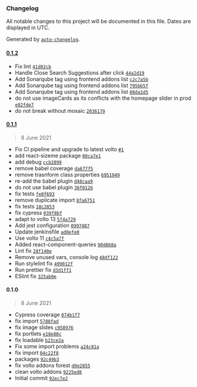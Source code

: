 ### Changelog

All notable changes to this project will be documented in this file. Dates are displayed in UTC.

Generated by [`auto-changelog`](https://github.com/CookPete/auto-changelog).

#### [0.1.2](https://github.com/eea/volto-addons-forest/compare/0.1.1...0.1.2)

- Fix lint [`41d02cb`](https://github.com/eea/volto-addons-forest/commit/41d02cb2818a7dc1f5027028292dbbafdc97dc3c)
- Handle Close Search Suggestions after click [`44a2d19`](https://github.com/eea/volto-addons-forest/commit/44a2d19402e1993690e9dc8ab640a561d879bcad)
- Add Sonarqube tag using frontend addons list [`c2c7a5b`](https://github.com/eea/volto-addons-forest/commit/c2c7a5bafebfb704060d2c6aa26ddc5973a07eb7)
- Add Sonarqube tag using frontend addons list [`795bb5f`](https://github.com/eea/volto-addons-forest/commit/795bb5f9db6aaba031ce49b3ad08ee4b0791abc4)
- Add Sonarqube tag using frontend addons list [`08da1d5`](https://github.com/eea/volto-addons-forest/commit/08da1d541fffc4d96bf795bfa7482f285af5b0e2)
- do not use imageCards as its conflicts with the homepage slider in prod [`e82fde7`](https://github.com/eea/volto-addons-forest/commit/e82fde78768e7cef35b77257b2ddd0fe8e0ce904)
- do not break without mosaic [`2036179`](https://github.com/eea/volto-addons-forest/commit/203617963b9df2a4a0f75219bb6d7e2b13b5b352)

#### [0.1.1](https://github.com/eea/volto-addons-forest/compare/0.1.0...0.1.1)

> 8 June 2021

- Fix CI pipeline and upgrade to latest volto [`#1`](https://github.com/eea/volto-addons-forest/pull/1)
- add react-sizeme package [`00ca7e1`](https://github.com/eea/volto-addons-forest/commit/00ca7e1ad170c7662314c3fc60d2680d41b760ea)
- add debug [`ccb2899`](https://github.com/eea/volto-addons-forest/commit/ccb289973d1fd5f2233029faa315f270f31ddc11)
- remove babel coverage [`da677f5`](https://github.com/eea/volto-addons-forest/commit/da677f5513a19e391d430e3ee7f7f2f8bed2457d)
- remove trasnform class properties [`6951949`](https://github.com/eea/volto-addons-forest/commit/69519492b27bef57ae629f991743abbdef3207f7)
- re-add the babel plugin [`d48caa9`](https://github.com/eea/volto-addons-forest/commit/d48caa910843641bc8b352cb14b2a68c9c766af4)
- do not use babel plugin [`36f0126`](https://github.com/eea/volto-addons-forest/commit/36f01266781d6cfcfe01e41a162a8b86faec37b8)
- fix tests [`fe8f693`](https://github.com/eea/volto-addons-forest/commit/fe8f6931375cbb83d3e81b419e2f5ba58ae7852a)
- remove duplicate import [`8fa6751`](https://github.com/eea/volto-addons-forest/commit/8fa6751781b95880b10c775dc6b6cdbcc0534a2f)
- fix tests [`18c2853`](https://github.com/eea/volto-addons-forest/commit/18c285397d37bb25fece63036f551820dc43aae5)
- fix cypress [`039f8bf`](https://github.com/eea/volto-addons-forest/commit/039f8bf38d15e63efda02cd84467c90e293a6a83)
- adapt to volto 13 [`5f4a729`](https://github.com/eea/volto-addons-forest/commit/5f4a729c5a4a07e4ef3959cfa70cf28fc68160f0)
- Add jest configuration [`0997487`](https://github.com/eea/volto-addons-forest/commit/0997487f9415c864c96f7f235cc650ccc2429484)
- Update jenkinsfile [`ad0efe0`](https://github.com/eea/volto-addons-forest/commit/ad0efe03c030535cc6ed0d744c156de7e64b5ea9)
- Use volto 11 [`c4c5a7f`](https://github.com/eea/volto-addons-forest/commit/c4c5a7f3e92eb3012034726534d0d4c3692ed440)
- Added react-component-queries [`90d868a`](https://github.com/eea/volto-addons-forest/commit/90d868a4f506b9fd162fbe1d1a422d93eed35a00)
- Lint fix [`28f140e`](https://github.com/eea/volto-addons-forest/commit/28f140ef33f9140879c6ae9194774c11ccb1479c)
- Remove unused vars, console log [`48df122`](https://github.com/eea/volto-addons-forest/commit/48df1229f5c1c858cd2c46d432a2a9005e5ce748)
- Run stylelint fix [`499012f`](https://github.com/eea/volto-addons-forest/commit/499012f2083ac2cc0f63b5387a7ba2625da9d6e9)
- Run prettier fix [`d3d1ff1`](https://github.com/eea/volto-addons-forest/commit/d3d1ff1b0a8d21f2bbd3e867b491c68d407c3998)
- ESlint fix [`325ab0e`](https://github.com/eea/volto-addons-forest/commit/325ab0e1c794309705bc4bce61cfbc6f2389455e)

#### 0.1.0

> 8 June 2021

- Cypress coverage [`074b1f7`](https://github.com/eea/volto-addons-forest/commit/074b1f72d8e891ca806edfc6cac38c4abae1bcdf)
- fix import [`5788fad`](https://github.com/eea/volto-addons-forest/commit/5788fad4edf77e64da2fab11a165b079db800097)
- fix image slides [`c958976`](https://github.com/eea/volto-addons-forest/commit/c9589767434e54e4bd7570a48f05f8c9091fff52)
- fix portlets [`e18e80c`](https://github.com/eea/volto-addons-forest/commit/e18e80c46dd7d9dbffa7761eb6579aacd0f5d4ea)
- fix loadable [`b23ce2a`](https://github.com/eea/volto-addons-forest/commit/b23ce2ad1ab25ae2d4f6301a1f072e77f64b0f82)
- Fix some import problems [`a24c81a`](https://github.com/eea/volto-addons-forest/commit/a24c81a0a962446b7223f717f098987ee665ad37)
- fix import [`04c22f8`](https://github.com/eea/volto-addons-forest/commit/04c22f890eafaac92345b155464b73200ec7d666)
- packages [`92c49b3`](https://github.com/eea/volto-addons-forest/commit/92c49b3c7ea0b8a671bcacc78134fb41c1ad8e97)
- fix volto addons forest [`d0e2855`](https://github.com/eea/volto-addons-forest/commit/d0e2855491c5de66a4a1bac25d4c806216569c5e)
- clean volto addons [`9225ed8`](https://github.com/eea/volto-addons-forest/commit/9225ed817f10eb286399fdc76d0addc4cd909be7)
- Initial commit [`92ec7e2`](https://github.com/eea/volto-addons-forest/commit/92ec7e2c0a8ae5d8f781fb988e84c1932b69b9ff)
